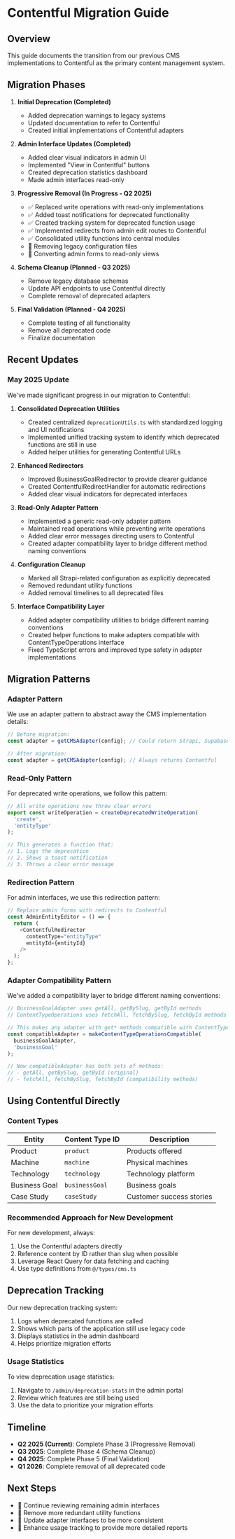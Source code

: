 # Contentful Migration Guide

## Overview

This guide documents the transition from our previous CMS implementations to Contentful as the primary content management system.

## Migration Phases

1. **Initial Deprecation (Completed)**
   - Added deprecation warnings to legacy systems
   - Updated documentation to refer to Contentful
   - Created initial implementations of Contentful adapters

2. **Admin Interface Updates (Completed)**
   - Added clear visual indicators in admin UI
   - Implemented "View in Contentful" buttons
   - Created deprecation statistics dashboard
   - Made admin interfaces read-only

3. **Progressive Removal (In Progress - Q2 2025)**
   - ✅ Replaced write operations with read-only implementations
   - ✅ Added toast notifications for deprecated functionality  
   - ✅ Created tracking system for deprecated function usage
   - ✅ Implemented redirects from admin edit routes to Contentful
   - ✅ Consolidated utility functions into central modules
   - 🔄 Removing legacy configuration files
   - 🔄 Converting admin forms to read-only views

4. **Schema Cleanup (Planned - Q3 2025)**
   - Remove legacy database schemas
   - Update API endpoints to use Contentful directly
   - Complete removal of deprecated adapters

5. **Final Validation (Planned - Q4 2025)**
   - Complete testing of all functionality
   - Remove all deprecated code
   - Finalize documentation

## Recent Updates

### May 2025 Update

We've made significant progress in our migration to Contentful:

1. **Consolidated Deprecation Utilities**
   - Created centralized `deprecationUtils.ts` with standardized logging and UI notifications
   - Implemented unified tracking system to identify which deprecated functions are still in use
   - Added helper utilities for generating Contentful URLs

2. **Enhanced Redirectors**
   - Improved BusinessGoalRedirector to provide clearer guidance
   - Created ContentfulRedirectHandler for automatic redirections
   - Added clear visual indicators for deprecated interfaces

3. **Read-Only Adapter Pattern**
   - Implemented a generic read-only adapter pattern
   - Maintained read operations while preventing write operations
   - Added clear error messages directing users to Contentful
   - Created adapter compatibility layer to bridge different method naming conventions

4. **Configuration Cleanup**
   - Marked all Strapi-related configuration as explicitly deprecated
   - Removed redundant utility functions
   - Added removal timelines to all deprecated files

5. **Interface Compatibility Layer**
   - Added adapter compatibility utilities to bridge different naming conventions
   - Created helper functions to make adapters compatible with ContentTypeOperations interface
   - Fixed TypeScript errors and improved type safety in adapter implementations

## Migration Patterns

### Adapter Pattern

We use an adapter pattern to abstract away the CMS implementation details:

```typescript
// Before migration:
const adapter = getCMSAdapter(config); // Could return Strapi, Supabase, etc.

// After migration:
const adapter = getCMSAdapter(config); // Always returns Contentful
```

### Read-Only Pattern

For deprecated write operations, we follow this pattern:

```typescript
// All write operations now throw clear errors
export const writeOperation = createDeprecatedWriteOperation(
  'create',
  'entityType'
);

// This generates a function that:
// 1. Logs the deprecation
// 2. Shows a toast notification
// 3. Throws a clear error message
```

### Redirection Pattern

For admin interfaces, we use this redirection pattern:

```typescript
// Replace admin forms with redirects to Contentful
const AdminEntityEditor = () => {
  return (
    <ContentfulRedirector 
      contentType="entityType"
      entityId={entityId}
    />
  );
};
```

### Adapter Compatibility Pattern

We've added a compatibility layer to bridge different naming conventions:

```typescript
// BusinessGoalAdapter uses getAll, getBySlug, getById methods
// ContentTypeOperations uses fetchAll, fetchBySlug, fetchById methods

// This makes any adapter with get* methods compatible with ContentTypeOperations
const compatibleAdapter = makeContentTypeOperationsCompatible(
  businessGoalAdapter,
  'businessGoal'
);

// Now compatibleAdapter has both sets of methods:
// - getAll, getBySlug, getById (original)
// - fetchAll, fetchBySlug, fetchById (compatibility methods)
```

## Using Contentful Directly

### Content Types

| Entity | Content Type ID | Description |
|--------|----------------|-------------|
| Product | `product` | Products offered |
| Machine | `machine` | Physical machines |  
| Technology | `technology` | Technology platform |
| Business Goal | `businessGoal` | Business goals |
| Case Study | `caseStudy` | Customer success stories |

### Recommended Approach for New Development

For new development, always:

1. Use the Contentful adapters directly
2. Reference content by ID rather than slug when possible
3. Leverage React Query for data fetching and caching
4. Use type definitions from `@/types/cms.ts`

## Deprecation Tracking

Our new deprecation tracking system:

1. Logs when deprecated functions are called
2. Shows which parts of the application still use legacy code
3. Displays statistics in the admin dashboard
4. Helps prioritize migration efforts

### Usage Statistics

To view deprecation usage statistics:

1. Navigate to `/admin/deprecation-stats` in the admin portal
2. Review which features are still being used
3. Use the data to prioritize your migration efforts

## Timeline

- **Q2 2025 (Current)**: Complete Phase 3 (Progressive Removal)
- **Q3 2025**: Complete Phase 4 (Schema Cleanup)
- **Q4 2025**: Complete Phase 5 (Final Validation)
- **Q1 2026**: Complete removal of all deprecated code

## Next Steps

- 🔄 Continue reviewing remaining admin interfaces
- 🔄 Remove more redundant utility functions
- 🔄 Update adapter interfaces to be more consistent
- 🔄 Enhance usage tracking to provide more detailed reports
